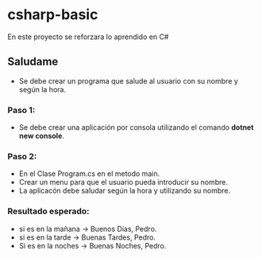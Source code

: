 # csharp-basic

En este proyecto se reforzara lo aprendido en C#

## Saludame
- Se debe crear un programa que salude al usuario con su nombre y según la hora.

### Paso 1:
- Se debe crear una aplicación por consola utilizando el comando **dotnet new console**.

### Paso 2:
- En el Clase Program.cs en el metodo main.
- Crear un menu para que el usuario pueda introducir su nombre.
- La aplicacón debe saludar según la hora y utilizando su nombre.
### Resultado esperado:
- si es en la mañana -> Buenos Días, Pedro.
- si es en la tarde -> Buenas Tardes, Pedro.
- Si es en la noches -> Buenas Noches, Pedro.
